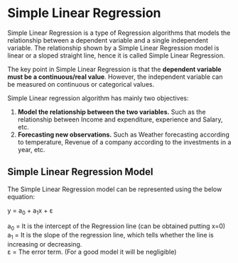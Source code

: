 # Simple Linear Regression
Simple Linear Regression is a type of Regression algorithms that models the relationship between a dependent variable and a single independent variable. The relationship shown by a Simple Linear Regression model is linear or a sloped straight line, hence it is called Simple Linear Regression.

The key point in Simple Linear Regression is that the <b>dependent variable must be a continuous/real value</b>. However, the independent variable can be measured on continuous or categorical values.

Simple Linear regression algorithm has mainly two objectives:

1.  <b>Model the relationship between the two variables.</b> Such as the relationship between Income and expenditure, experience and Salary, etc.
2.  <b>Forecasting new observations.</b> Such as Weather forecasting according to temperature, Revenue of a company according to the investments in a year, etc.

## Simple Linear Regression Model

The Simple Linear Regression model can be represented using the below equation:

y = a<sub>0</sub> + a<sub>1</sub>x + ε 


a<sub>0</sub> = It is the intercept of the Regression line (can be obtained putting x=0)<br>
a<sub>1</sub> = It is the slope of the regression line, which tells whether the line is increasing or decreasing. <br>
ε = The error term. (For a good model it will be negligible)